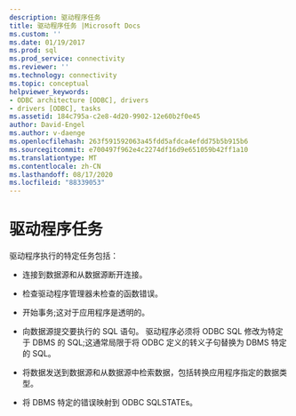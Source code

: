 ```yaml
---
description: 驱动程序任务
title: 驱动程序任务 |Microsoft Docs
ms.custom: ''
ms.date: 01/19/2017
ms.prod: sql
ms.prod_service: connectivity
ms.reviewer: ''
ms.technology: connectivity
ms.topic: conceptual
helpviewer_keywords:
- ODBC architecture [ODBC], drivers
- drivers [ODBC], tasks
ms.assetid: 184c795a-c2e8-4d20-9902-12e60b2f0e45
author: David-Engel
ms.author: v-daenge
ms.openlocfilehash: 263f591592063a45fdd5afdca4efdd75b5b915b6
ms.sourcegitcommit: e700497f962e4c2274df16d9e651059b42ff1a10
ms.translationtype: MT
ms.contentlocale: zh-CN
ms.lasthandoff: 08/17/2020
ms.locfileid: "88339053"
---
```

# <a name="driver-tasks"></a>驱动程序任务
驱动程序执行的特定任务包括：  
  
-   连接到数据源和从数据源断开连接。  
  
-   检查驱动程序管理器未检查的函数错误。  
  
-   开始事务;这对于应用程序是透明的。  
  
-   向数据源提交要执行的 SQL 语句。 驱动程序必须将 ODBC SQL 修改为特定于 DBMS 的 SQL;这通常局限于将 ODBC 定义的转义子句替换为 DBMS 特定的 SQL。  
  
-   将数据发送到数据源和从数据源中检索数据，包括转换应用程序指定的数据类型。  
  
-   将 DBMS 特定的错误映射到 ODBC SQLSTATEs。
